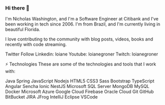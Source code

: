 ### Hi there 👋

<!--
**nicholaswgd/nicholaswgd** is a ✨ _special_ ✨ repository because its `README.md` (this file) appears on your GitHub profile.

Here are some ideas to get you started:

- 🔭 I’m currently working on ...
- 🌱 I’m currently learning ...
- 👯 I’m looking to collaborate on ...
- 🤔 I’m looking for help with ...
- 💬 Ask me about ...
- 📫 How to reach me: ...
- 😄 Pronouns: ...
- ⚡ Fun fact: ...
-->
I'm Nicholas Washington, and I'm a Software Engineer at Citibank and I've been working in tech since 2006. I'm from Brazil, and I'm currently living in beautiful Florida.

I love contributing to the community with blog posts, videos, books and recently with code streaming.

Twitter Follow Linkedin: loiane Youtube: loianegroner Twitch: loianegroner

⚡ Technologies
These are some of the technologies and tools that I work with:

Java Spring JavaScript Nodejs HTML5 CSS3 Sass Bootstrap TypeScript Angular Sencha Ionic NestJS Microsoft SQL Server MongoDB MySQL Docker Microsoft Azure Google Cloud Firebase Oracle Cloud Git GitHub BitBucket JIRA JFrog IntelliJ Eclipse VSCode


